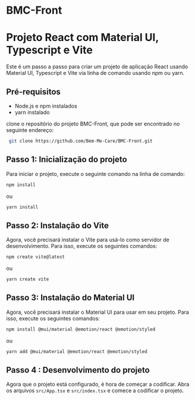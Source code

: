 # BMC-Front


# Projeto React com Material UI, Typescript e Vite

Este é um passo a passo para criar um projeto de aplicação React usando Material UI, Typescript e Vite via linha de comando usando npm ou yarn.

## Pré-requisitos

* Node.js e npm instalados
* yarn instalado 

 clone o repositório do projeto BMC-Front, que pode ser encontrado no seguinte endereço:
```bash
 git clone https://github.com/Bem-Me-Care/BMC-Front.git
 ```


## Passo 1: Inicialização do projeto

Para iniciar o projeto, execute o seguinte comando na linha de comando:

```bash
npm install
```

ou

```bash
yarn install
```
## Passo 2: Instalação do Vite

Agora, você precisará instalar o Vite para usá-lo como servidor de desenvolvimento. Para isso, execute os seguintes comandos:

```bash
npm create vite@latest
```

ou

```bash
yarn create vite
```

## Passo 3: Instalação do Material UI

Agora, você precisará instalar o Material UI para usar em seu projeto. Para isso, execute os seguintes comandos:

```bash
npm install @mui/material @emotion/react @emotion/styled

```

ou

```bash 
yarn add @mui/material @emotion/react @emotion/styled
```

## Passo 4  : Desenvolvimento do projeto

Agora que o projeto está configurado, é hora de começar a codificar. Abra os arquivos `src/App.tsx` e `src/index.tsx` e comece a codificar o projeto.
